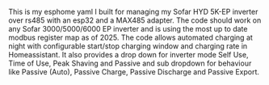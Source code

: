 This is my esphome yaml I built for managing my Sofar HYD 5K-EP inverter over rs485 with an esp32 and a MAX485 adapter. The code should work on any Sofar 3000/5000/6000 EP inverter and is using the most up to date modbus register map as of 2025.
The code allows automated charging at night with configurable start/stop charging window and charging rate in Homeassistant. It also provides a drop down  for inverter mode Self Use, Time of Use, Peak Shaving and Passive and sub dropdown for behaviour like Passive (Auto), Passive Charge, Passive Discharge and Passive Export.
